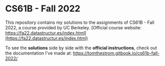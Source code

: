 # CS61B - Fall 2022

This repository contains my solutions to the assignments of CS61B - Fall 2022, a course provided by UC Berkeley.
[Official course website: https://fa22.datastructur.es/index.html](https://fa22.datastructur.es/index.html)

To see the **solutions** side by side with the **official instructions**, check out the documentation I've made at: https://tomthestrom.gitbook.io/cs61b-fall-2022/